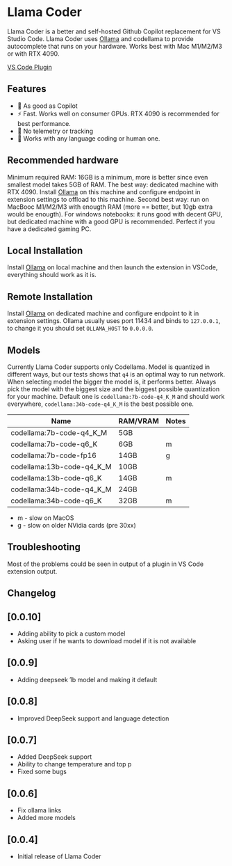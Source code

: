 # Llama Coder

Llama Coder is a better and self-hosted Github Copilot replacement for VS Studio Code. Llama Coder uses [Ollama](https://ollama.ai) and codellama to provide autocomplete that runs on your hardware. Works best with Mac M1/M2/M3 or with RTX 4090.

[VS Code Plugin](https://marketplace.visualstudio.com/items?itemName=ex3ndr.llama-coder)

## Features
* 🚀 As good as Copilot
* ⚡️ Fast. Works well on consumer GPUs. RTX 4090 is recommended for best performance.
* 🔐 No telemetry or tracking
* 🔬 Works with any language coding or human one.

## Recommended hardware

Minimum required RAM: 16GB is a minimum, more is better since even smallest model takes 5GB of RAM.
The best way: dedicated machine with RTX 4090. Install [Ollama](https://ollama.ai) on this machine and configure endpoint in extension settings to offload to this machine.
Second best way: run on MacBooc M1/M2/M3 with enougth RAM (more == better, but 10gb extra would be enougth).
For windows notebooks: it runs good with decent GPU, but dedicated machine with a good GPU is recommended. Perfect if you have a dedicated gaming PC.

## Local Installation

Install [Ollama](https://ollama.ai) on local machine and then launch the extension in VSCode, everything should work as it is.

## Remote Installation

Install [Ollama](https://ollama.ai) on dedicated machine and configure endpoint to it in extension settings. Ollama usually uses port 11434 and binds to `127.0.0.1`, to change it you should set `OLLAMA_HOST` to `0.0.0.0`.

## Models

Currently Llama Coder supports only Codellama. Model is quantized in different ways, but our tests shows that `q4` is an optimal way to run network. When selecting model the bigger the model is, it performs better. Always pick the model with the biggest size and the biggest possible quantization for your machine. Default one is `codellama:7b-code-q4_K_M` and should work everywhere, `codellama:34b-code-q4_K_M` is the best possible one.

| Name                      | RAM/VRAM | Notes |
|---------------------------|----------|-------|
| codellama:7b-code-q4_K_M  | 5GB      |       |
| codellama:7b-code-q6_K    | 6GB      | m     |
| codellama:7b-code-fp16    | 14GB     | g     |
| codellama:13b-code-q4_K_M | 10GB     |       |
| codellama:13b-code-q6_K   | 14GB     | m     |
| codellama:34b-code-q4_K_M | 24GB     |       |
| codellama:34b-code-q6_K   | 32GB     | m     |

* m - slow on MacOS
* g - slow on older NVidia cards (pre 30xx)

## Troubleshooting

Most of the problems could be seen in output of a plugin in VS Code extension output.

## Changelog

## [0.0.10]
- Adding ability to pick a custom model
- Asking user if he wants to download model if it is not available

## [0.0.9]
- Adding deepseek 1b model and making it default

## [0.0.8]
- Improved DeepSeek support and language detection

## [0.0.7]
- Added DeepSeek support
- Ability to change temperature and top p
- Fixed some bugs

## [0.0.6]
- Fix ollama links
- Added more models

## [0.0.4]

- Initial release of Llama Coder
